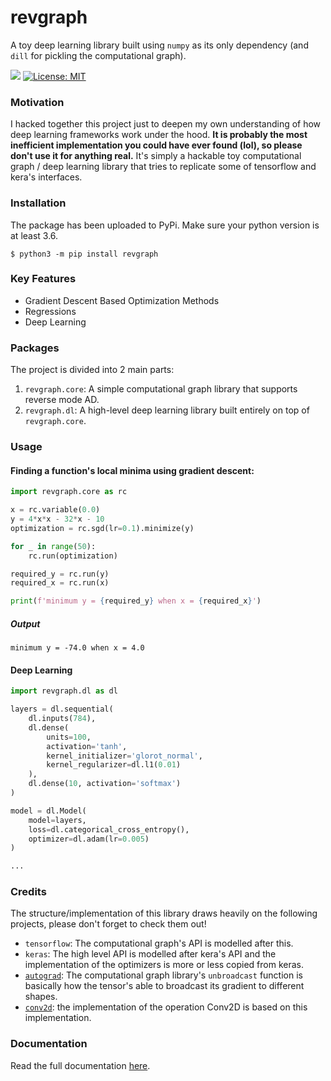 # revgraph

A toy deep learning library built using `numpy` as its only dependency (and 
`dill` for pickling the computational graph).

![](https://travis-ci.org/shhoalex/revgraph.svg?branch=master)
[![License: MIT](https://img.shields.io/badge/License-MIT-yellow.svg)](https://opensource.org/licenses/MIT)


### Motivation

I hacked together this project just to deepen my own understanding of how deep
learning frameworks work under the hood. **It is probably the most inefficient 
implementation you could have ever found (lol), so please don't use it for 
anything real.** It's simply a hackable toy computational graph / deep 
learning library that tries to replicate some of tensorflow and kera's 
interfaces.


### Installation

The package has been uploaded to PyPi.
Make sure your python version is at least 3.6.

```text
$ python3 -m pip install revgraph
```

### Key Features

* Gradient Descent Based Optimization Methods
* Regressions
* Deep Learning


### Packages

The project is divided into 2 main parts:

1. `revgraph.core`: A simple computational graph library that supports reverse 
   mode AD.
2. `revgraph.dl`: A high-level deep learning library built entirely on top of 
   `revgraph.core`.


### Usage

#### Finding a function's local minima using gradient descent:

```python
import revgraph.core as rc

x = rc.variable(0.0)
y = 4*x*x - 32*x - 10
optimization = rc.sgd(lr=0.1).minimize(y)

for _ in range(50): 
    rc.run(optimization)

required_y = rc.run(y)
required_x = rc.run(x)

print(f'minimum y = {required_y} when x = {required_x}')
```

##### Output

```text
minimum y = -74.0 when x = 4.0
```

#### Deep Learning

```python
import revgraph.dl as dl

layers = dl.sequential(
    dl.inputs(784),
    dl.dense(
        units=100,
        activation='tanh',
        kernel_initializer='glorot_normal',
        kernel_regularizer=dl.l1(0.01)
    ),
    dl.dense(10, activation='softmax')
)

model = dl.Model(
    model=layers,
    loss=dl.categorical_cross_entropy(),
    optimizer=dl.adam(lr=0.005)
)

...
```


### Credits

The structure/implementation of this library draws heavily on the following 
projects, please don't forget to check them out!

+ `tensorflow`: The computational graph's API is modelled after this.
+ `keras`: The high level API is modelled after kera's API and the 
  implementation of the optimizers is more or less copied from keras.
+ [`autograd`](https://github.com/HIPS/autograd): The computational graph 
  library's `unbroadcast` function is basically how the tensor's able to 
  broadcast its gradient to different shapes.
+ [`conv2d`](https://github.com/renmengye/np-conv2d/tree/master): the implementation
  of the operation Conv2D is based on this implementation.

### Documentation

Read the full documentation [here](https://shhoalex.github.io/revgraph/).
